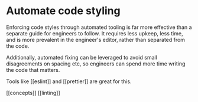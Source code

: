 # Automate code styling

Enforcing code styles through automated tooling is far more effective than a separate guide for engineers to follow. It requires less upkeep, less time, and is more prevalent in the engineer's editor, rather than separated from the code.

Additionally, automated fixing can be leveraged to avoid small disagreements on spacing etc, so engineers can spend more time writing the code that matters.

Tools like [[eslint]] and [[prettier]] are great for this.

[[concepts]]
[[linting]]